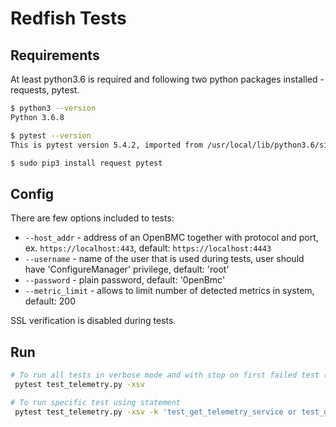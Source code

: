 # Redfish Tests

## Requirements

At least python3.6 is required and following two python packages installed -
requests, pytest.

```sh
$ python3 --version
Python 3.6.8

$ pytest --version
This is pytest version 5.4.2, imported from /usr/local/lib/python3.6/site-packages/pytest/__init__.py

$ sudo pip3 install request pytest
```

## Config

There are few options included to tests:

- `--host_addr` - address of an OpenBMC together with protocol and port, ex.
  `https://localhost:443`, default: `https://localhost:4443`
- `--username` - name of the user that is used during tests, user should have
  'ConfigureManager' privilege, default: 'root'
- `--password` - plain password, default: '0penBmc'
- `--metric_limit` - allows to limit number of detected metrics in system,
  default: 200

SSL verification is disabled during tests.

## Run

```sh
# To run all tests in verbose mode and with stop on first failed test (s option direct all print to stdout)
 pytest test_telemetry.py -xsv

# To run specific test using statement
 pytest test_telemetry.py -xsv -k 'test_get_telemetry_service or test_get_metric_report'
```
